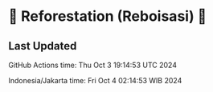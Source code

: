 
# 🌳 Reforestation (Reboisasi) 🌲

## Last Updated

GitHub Actions time: Thu Oct  3 19:14:53 UTC 2024

Indonesia/Jakarta time: Fri Oct  4 02:14:53 WIB 2024
